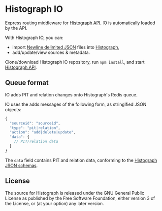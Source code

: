 # Histograph IO

Express routing middleware for [Histograph API](https://github.com/histograph/api). IO is automatically loaded by the API.

With Histograph IO, you can:

- import [Newline delimited JSON](http://ndjson.org/) files into [Histograph](http://histograph.io),
- add/update/view sources & metadata.

Clone/download Histograph IO repository, run `npm install`, and start [Histograph API](https://github.com/histograph/api).

## Queue format

IO adds PIT and relation changes onto Histograph's Redis queue.

IO uses the adds messages of the following form, as stringified JSON objects:

```js
{
  "sourceid": "sourceid",
  "type": "pit|relation",
  "action": "add|delete|update",
  "data": {
    // PIT/relation data
  }
}
```

The `data` field contains PIT and relation data, conforming to the [Histograph JSON schemas](https://github.com/histograph/schemas/tree/master/json).

## License

The source for Histograph is released under the GNU General Public License as published by the Free Software Foundation, either version 3 of the License, or (at your option) any later version.
